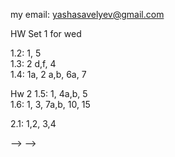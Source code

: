 my email: yashasavelyev@gmail.com

HW Set 1 for wed

1.2: 1, 5  
1.3: 2 d,f, 4  
1.4: 1a, 2 a,b, 6a, 7  

Hw 2
1.5: 1, 4a,b, 5  
1.6: 1, 3, 7a,b, 10, 15  
<!-- 1.7: 1, 6 -->
2.1: 1,2, 3,4  
<!-- 5a,b, 7, 8, 9, 13   -->
<!--  -->
<!-- HW Set 3 for fri -->
<!--  -->
<!-- 2.2: 1   -->
<!-- 3.1: 1,2   -->
<!-- 3.2: 6, 13, 15   -->
<!-- 3.3: 1,2,3,4   -->
<!--  -->
<!--  -->
<!-- <!-- 3.4: 10,11   --> -->
<!-- <!-- 4.1 2, 3, 4   --> -->
<!--  -->
